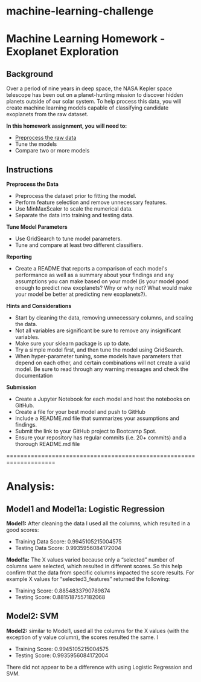 # machine-learning-challenge


# Machine Learning Homework - Exoplanet Exploration

## Background

Over a period of nine years in deep space, the NASA Kepler space telescope has been out on a planet-hunting mission to discover hidden planets outside of our solar system.
To help process this data, you will create machine learning models capable of classifying candidate exoplanets from the raw dataset.

**In this homework assignment, you will need to:**

- [Preprocess the raw data](https://www.kaggle.com/nasa/kepler-exoplanet-search-results)
- Tune the models
- Compare two or more models

## Instructions 

**Preprocess the Data**

- Preprocess the dataset prior to fitting the model.
- Perform feature selection and remove unnecessary features.
- Use MinMaxScaler to scale the numerical data.
- Separate the data into training and testing data.


**Tune Model Parameters**

- Use GridSearch to tune model parameters.
- Tune and compare at least two different classifiers.


**Reporting**

- Create a README that reports a comparison of each model's performance as well as a summary about your findings and any assumptions you can make based on your model (is your model good enough to predict new exoplanets? Why or why not? What would make your model be better at predicting new exoplanets?).


**Hints and Considerations**
- Start by cleaning the data, removing unnecessary columns, and scaling the data.
- Not all variables are significant be sure to remove any insignificant variables.
- Make sure your sklearn package is up to date.
- Try a simple model first, and then tune the model using GridSearch.
- When hyper-parameter tuning, some models have parameters that depend on each other, and certain combinations will not create a valid model. Be sure to read through any warning messages and check the documentation

**Submission**
- Create a Jupyter Notebook for each model and host the notebooks on GitHub.
- Create a file for your best model and push to GitHub
- Include a README.md file that summarizes your assumptions and findings.
- Submit the link to your GitHub project to Bootcamp Spot.
- Ensure your repository has regular commits (i.e. 20+ commits) and a thorough README.md file

====================================================================

# Analysis:

## Model1 and Model1a: Logistic Regression

**Model1:** After cleaning the data I used all the columns, which resulted in a good scores:
-	Training Data Score: 0.9945105215004575
-	Testing Data Score: 0.9935956084172004

**Model1a:** The X values varied because only a “selected” number of columns were selected, which resulted in different scores. So this help confirm that the data from specific columns impacted the score results. For example X values for “selected3_features” returned the following: 

-	Training Score: 0.8854833790789874
-	Testing Score: 0.8815187557182068

## Model2: SVM

**Model2:** similar to Model1, used all the columns for the X values (with the exception of y value column), the scores resulted the same. I
-	Training Score: 0.9945105215004575
-	Testing Score: 0.9935956084172004

There did not appear to be a difference with using Logistic Regression and SVM. 




